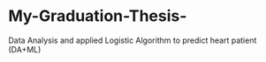 # My-Graduation-Thesis-
Data Analysis and applied Logistic Algorithm to predict heart patient (DA+ML)
